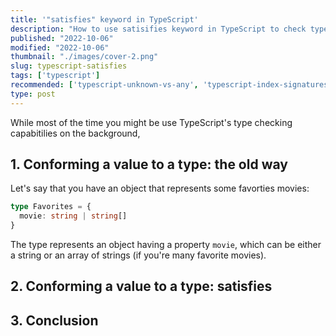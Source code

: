 ```yaml
---
title: '"satisfies" keyword in TypeScript'
description: "How to use satisifies keyword in TypeScript to check type compatibility in TypeScript"  
published: "2022-10-06"
modified: "2022-10-06"
thumbnail: "./images/cover-2.png"
slug: typescript-satisfies
tags: ['typescript']
recommended: ['typescript-unknown-vs-any', 'typescript-index-signatures']
type: post
---
```


While most of the time you might be use TypeScript's type checking capabitilies on the background,

## 1. Conforming a value to a type: the old way

Let's say that you have an object that represents some favorties movies:

```ts twoslash
type Favorites = {
  movie: string | string[]
}
```

The type represents an object having a property `movie`, which can be either a string or an array of strings (if you're many favorite movies).

## 2. Conforming a value to a type: satisfies



## 3. Conclusion